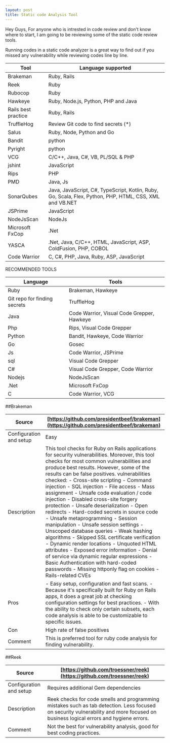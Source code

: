 ```yaml
---
layout: post
title: Static code Analysis Tool
---
```


Hey Guys, For anyone who is intrested in code review and don't know where to start, I am going to be reviewing some of the static code review tools.

Running codes in a static code analyzer is a great way to find out if you missed any vulnerability while reviewing codes line by line. 



| Tool | Language supported |
| --- | --- |
| Brakeman  | Ruby, Rails |
| Reek | Ruby |
| Rubocop| Ruby  |
| Hawkeye | Ruby, Node.js, Python, PHP and Java |
| Rails best practice | Ruby, Rails |
| TruffleHog | Review Git code to find secrets (*) |
| Salus | Ruby, Node, Python and Go |
| Bandit | python |
| Pyright | python |
| VCG | C/C++, Java, C#, VB, PL/SQL & PHP |
| jshint | JavaScript  |
| Rips | PHP |
| PMD | Java, Js |
| SonarQubes | Java, JavaScript, C#, TypeScript, Kotlin, Ruby, Go, Scala, Flex, Python, PHP, HTML, CSS, XML and VB.NET |
| JSPrime | JavaScript |
| NodeJsScan | NodeJs |
| Microsoft FxCop| .Net |
| YASCA | .Net, Java, C/C++, HTML, JavaScript, ASP, ColdFusion, PHP, COBOL  |
| Code Warrior | C, C#, PHP, Java, Ruby, ASP, JavaScript |

RECOMMENDED TOOLS

| Language | Tools |
| --- | --- |
| Ruby | Brakeman, Hawkeye |
| Git repo for finding secrets | TruffleHog |
| Java | Code Warrior, Visual Code Grepper, Hawkeye |
| Php | Rips, Visual Code Grepper |
| Python | Bandit, Hawkeye, Code Warrior |
| Go | Gosec |
| Js | Code Warrior, JSPrime |
| sql | Visual Code Grepper |
| C# | Visual Code Grepper, Code Warrior |
| Nodejs | NodeJsScan |
| .Net | Microsoft FxCop |
| C | Code Warrior, VCG |


 
 ##Brakeman

| Source | [https://github.com/presidentbeef/brakeman](https://github.com/presidentbeef/brakeman) |
| --- | --- |
| Configuration and setup | Easy |
| Description | This tool checks for Ruby on Rails applications for security vulnerabilities. Moreover, this tool checks for most common vulnerabilities and produce best results. However, some of the results can be false positives. vulnerabilities checked: - Cross-site scripting - Command injection - SQL injection - File access - Mass assignment - Unsafe code evaluation / code injection - Disabled cross-site forgery protection - Unsafe deserialization - Open redirects - Hard-coded secrets in source code - Unsafe metaprogramming - Session manipulation - Unsafe session settings - Unscoped database queries - Weak hashing algorithms - Skipped SSL certificate verification - Dynamic render locations - Unquoted HTML attributes - Exposed error information - Denial of service via dynamic regular expressions - Basic Authentication with hard-coded passwords - Missing httponly flag on cookies - Rails-related CVEs|
| Pros | - Easy setup, configuration and fast scans. - Because it&#39;s specifically built for Ruby on Rails apps, it does a great job at checking configuration settings for best practices. - With the ability to check only certain subsets, each code analysis is able to be customizable to specific issues.|
| Con | High rate of false positives |
| Comment | This is preferred tool for ruby code analysis for finding vulnerability. |


##Reek

| Source | [https://github.com/troessner/reek](https://github.com/troessner/reek) |
| --- | --- |
| Configuration and setup | Requires additional Gem dependencies |
| Description | Reek checks for code smells and programming mistakes such as tab detection. Less focused on security vulnerability and more focused on business logical errors and hygiene errors. |
| Comment | Not the best for vulnerability analysis, good for best coding practices. |
